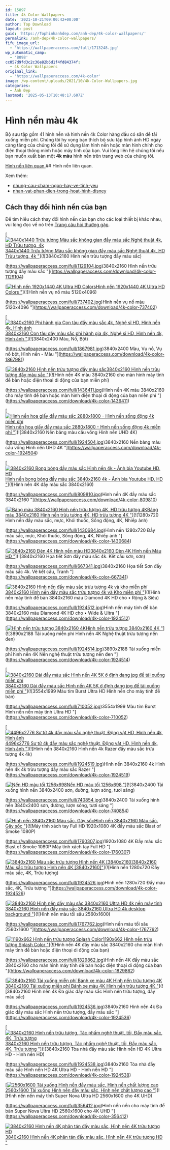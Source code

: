 ```yaml
---
id: 15897
title: 4k Color Wallpapers
date: '2021-10-21T09:00:42+00:00'
author: Top Download
layout: post
guid: 'https://Tophinhanhdep.com/anh-dep/4k-color-wallpapers/'
permalink: /anh-dep/4k-color-wallpapers/
fifu_image_url:
  - 'https://wallpaperaccess.com/full/1713248.jpg'
wp_automatic_camp:
  - '8098'
cc057d9fd3c2c36e82b6d1f4fd84374f:
  - 4k Color Wallpapers
original_link:
  - 'https://wallpaperaccess.com/4k-color'
image: /wp-content/uploads/2021/10/4k-Color-Wallpapers.jpg
categories:
  - Ảnh Đẹp
lastmod: '2025-05-13T10:48:17.607Z'
---
```

# Hình nền màu 4k

Bộ sưu tập gồm 41 hình nền và hình nền 4k Color hàng đầu có sẵn để tải xuống miễn phí. Chúng tôi hy vọng bạn thích bộ sưu tập hình ảnh HD ngày càng tăng của chúng tôi để sử dụng làm hình nền hoặc màn hình chính cho điện thoại thông minh hoặc máy tính của bạn. Vui lòng liên hệ chúng tôi nếu bạn muốn xuất bản một **4k màu** hình nền trên trang web của chúng tôi.

[Hình nền liên quan ](#related) ## Hình nền liên quan.

   
 Xem thêm:

   
- [nhung-cau-cham-ngon-hay-ve-tinh-yeu](https://tophinhanhdep.com/nhung-cau-noi-hay/nhung-cau-cham-ngon-hay-ve-tinh-yeu/)
- [nhan-vat-phan-dien-trong-hoat-hinh-disney](https://tophinhanhdep.com/anh-dep/nhan-vat-phan-dien-trong-hoat-hinh-disney/)

## Cách thay đổi hình nền của bạn

Để tìm hiểu cách thay đổi hình nền của bạn cho các loại thiết bị khác nhau, vui lòng đọc về nó trên [Trang câu hỏi thường gặp](https://tophinhanhdep.com/faq/).

  
[[![3440x1440 Trừu tượng Màu sắc không gian đầy màu sắc Nghệ thuật 4k, HD Trừu tượng, 4k](https://wallpaperaccess.com/full/1713248.jpg)3440x1440 Trừu tượng Màu sắc không gian đầy màu sắc Nghệ thuật 4k, HD Trừu tượng, 4k "](https://wallpaperaccess.com/download/4k-color-1713248)](![3840x2160 Hình nền trừu tượng đầy màu sắc)

(https://wallpaperaccess.com/full/1129104.jpg)3840x2160 Hình nền trừu tượng đầy màu sắc "](https://wallpaperaccess.com/download/4k-color-1129104)

[[![Hình nền 1920x1440 4K Ultra HD Colors](https://wallpaperaccess.com/full/1126865.jpg)Hình nền 1920x1440 4K Ultra HD Colors "](https://wallpaperaccess.com/download/4k-color-1126865)](![Hình nền vụ nổ màu 5120x4096)

(https://wallpaperaccess.com/full/737402.jpg)Hình nền vụ nổ màu 5120x4096 "](https://wallpaperaccess.com/download/4k-color-737402)

[[![3840x2160 Phi hành gia Con tàu đầy màu sắc 4k, Nghệ sĩ HD, Hình nền 4k, Hình ảnh](https://wallpaperaccess.com/full/809808.jpg)3840x2160 Con tàu đầy màu sắc phi hành gia 4k, Nghệ sĩ HD, Hình nền 4k, Hình ảnh "](https://wallpaperaccess.com/download/4k-color-809808)](![3840x2400 Màu, Nổ, Bột)

(https://wallpaperaccess.com/full/1867981.jpg)3840x2400 Màu, Vụ nổ, Vụ nổ bột, Hình nền - Màu "](https://wallpaperaccess.com/download/4k-color-1867981)

[[![3840x2160 Hình nền trừu tượng đầy màu sắc](https://wallpaperaccess.com/full/809873.jpg)3840x2160 Hình nền trừu tượng đầy màu sắc "](https://wallpaperaccess.com/download/4k-color-809873)](![Hình nền 4K màu 3840x2160 cho màn hình máy tính để bàn hoặc điện thoại di động của bạn miễn phí)

(https://wallpaperaccess.com/full/1436411.jpg)Hình nền 4K màu 3840x2160 cho máy tính để bàn hoặc màn hình điện thoại di động của bạn miễn phí "](https://wallpaperaccess.com/download/4k-color-1436411)

[[![Hình nền hoa giấy đầy màu sắc 2880x1800 - Hình nền sống động 4k miễn phí](https://wallpaperaccess.com/full/1924503.jpg)Hình nền hoa giấy đầy màu sắc 2880x1800 - Hình nền sống động 4k miễn phí "](https://wallpaperaccess.com/download/4k-color-1924503)](![3840x2160 Nền bảng màu cầu vồng Hình nền UHD 4K)

(https://wallpaperaccess.com/full/1924504.jpg)3840x2160 Nền bảng màu cầu vồng Hình nền UHD 4K "](https://wallpaperaccess.com/download/4k-color-1924504)

[[![3840x2160 Bong bóng đầy màu sắc Hình nền 4k - Ảnh bìa Youtube HD, HD](https://wallpaperaccess.com/full/1924505.jpg)Hình nền bong bóng đầy màu sắc 3840x2160 4k - Ảnh bìa Youtube HD, HD "](https://wallpaperaccess.com/download/4k-color-1924505)](![Hình nền 4K đầy màu sắc 3840x2160)

(https://wallpaperaccess.com/full/809810.jpg)Hình nền 4K đầy màu sắc 3840x2160 "](https://wallpaperaccess.com/download/4k-color-809810)

[[![Bảng màu 3840x2160 Hình nền trừu tượng 4K, HD trừu tượng 4K](https://wallpaperaccess.com/full/1924507.jpg)Bảng màu 3840x2160 Hình nền trừu tượng 4K, HD trừu tượng 4K "](https://wallpaperaccess.com/download/4k-color-1924507)](![1280x720 Hình nền đầy màu sắc, mực, Khói thuốc, Sống động, 4K, Nhiếp ảnh)

(https://wallpaperaccess.com/full/1430684.jpg)Hình nền 1280x720 Đầy màu sắc, mực, Khói thuốc, Sống động, 4K, Nhiếp ảnh "](https://wallpaperaccess.com/download/4k-color-1430684)

[[![3840x2160 Đèn 4K Hình nền màu HD](https://wallpaperaccess.com/full/1567957.jpg)3840x2160 Đèn 4K Hình nền Màu HD "](https://wallpaperaccess.com/download/4k-color-1567957)](![3840x2160 Họa tiết Sơn đầy màu sắc 4k.  Kết cấu sơn, sơn)

(https://wallpaperaccess.com/full/667341.jpg)3840x2160 Họa tiết Sơn đầy màu sắc 4k. Vẽ kết cấu, Tranh "](https://wallpaperaccess.com/download/4k-color-667341)

[[![3840x2160 Hình nền đầy màu sắc trừu tượng 4k và kho miễn phí](https://wallpaperaccess.com/full/1924511.jpg)3840x2160 Hình nền đầy màu sắc trừu tượng 4k và Kho miễn phí "](https://wallpaperaccess.com/download/4k-color-1924511)](![Hình nền máy tính để bàn 3840x2160 màu Diamond 4K HD cho • Rộng & Siêu)

(https://wallpaperaccess.com/full/1924512.jpg)Hình nền máy tính để bàn 3840x2160 màu Diamond 4K HD cho • Wide &amp; Ultra "](https://wallpaperaccess.com/download/4k-color-1924512)

[[![Hình nền trừu tượng 3840x2160 4K](https://wallpaperaccess.com/full/1835832.jpg)Hình nền trừu tượng 3840x2160 4K "](https://wallpaperaccess.com/download/4k-color-1835832)](![3890x2188 Tải xuống miễn phí Hình nền 4K Nghệ thuật trừu tượng nền đen)

(https://wallpaperaccess.com/full/1924514.jpg)3890x2188 Tải xuống miễn phí hình nền 4K Nền nghệ thuật trừu tượng nền đen "](https://wallpaperaccess.com/download/4k-color-1924514)

[[![3840x2160 Dải đầy màu sắc Hình nền 4K 5K ở định dạng jpg để tải xuống miễn phí](https://wallpaperaccess.com/full/1430667.jpg)3840x2160 Dải đầy màu sắc Hình nền 4K 5K ở định dạng jpg để tải xuống miễn phí "](https://wallpaperaccess.com/download/4k-color-1430667)](![3554x1999 Màu tím Burst Ultra HD Hình nền cho máy tính để bàn)

(https://wallpaperaccess.com/full/710052.jpg)3554x1999 Màu tím Burst Hình nền nền máy tính Ultra HD "](https://wallpaperaccess.com/download/4k-color-710052)

[[![4496x2776 Sư tử 4k đầy màu sắc nghệ thuật, Động vật HD, Hình nền 4k, Hình ảnh](https://wallpaperaccess.com/full/338141.jpg)4496x2776 Sư tử 4k đầy màu sắc nghệ thuật, Động vật HD, Hình nền 4k, Hình ảnh "](https://wallpaperaccess.com/download/4k-color-338141)](![Hình nền 3840x2160 Hình nền 4k Razer đầy màu sắc trừu tượng 4k 4k)

(https://wallpaperaccess.com/full/1924519.jpg)Hình nền 3840x2160 4k Hình nền 4k 4k trừu tượng đầy màu sắc Razer "](https://wallpaperaccess.com/download/4k-color-1924519)

[[![Nền HD màu tối 1256x698](https://wallpaperaccess.com/full/1924520.jpg)Nền HD màu tối 1256x698 "](https://wallpaperaccess.com/download/4k-color-1924520)](![3840x2400 Tải xuống hình nền 3840x2400 sơn, đường, lượn sóng, tươi sáng)

(https://wallpaperaccess.com/full/740854.jpg)3840x2400 Tải xuống hình nền 3840x2400 sơn, đường, lượn sóng, tươi sáng "](https://wallpaperaccess.com/download/4k-color-740854)

[[![Hình nền 3840x2160 Màu sắc.  Gây sốc](https://wallpaperaccess.com/full/1924522.jpg)Hình nền 3840x2160 Màu sắc. Gây sốc "](https://wallpaperaccess.com/download/4k-color-1924522)](![Máy tính xách tay Full HD 1920x1080 4K đầy màu sắc Blast of Smoke 1080P)

(https://wallpaperaccess.com/full/1760307.jpg)1920x1080 4K Đầy màu sắc Blast of Smoke 1080P Máy tính xách tay Full HD "](https://wallpaperaccess.com/download/4k-color-1760307)

[[![3840x2160 Màu sắc trừu tượng Hình nền 4K [3840x2160]](https://wallpaperaccess.com/full/806309.jpg)3840x2160 Màu sắc trừu tượng Hình nền 4K \[3840x2160\]"](https://wallpaperaccess.com/download/4k-color-806309)](![Hình nền 1280x720 Đầy màu sắc, 4K, Trừu tượng)

(https://wallpaperaccess.com/full/1924526.jpg)Hình nền 1280x720 Đầy màu sắc, 4K, Trừu tượng "](https://wallpaperaccess.com/download/4k-color-1924526)

[[![3840x2160 Hình nền đầy màu sắc 3840x2160 Ultra HD 4k nền máy tính](https://wallpaperaccess.com/full/809823.jpg)3840x2160 Hình nền đầy màu sắc 3840x2160 Ultra HD 4k desktop background "](https://wallpaperaccess.com/download/4k-color-809823)](![Hình nền màu tối sâu 2560x1600)

(https://wallpaperaccess.com/full/1767762.jpg)Hình nền màu tối sâu 2560x1600 "](https://wallpaperaccess.com/download/4k-color-1767762)

[[![1190x662 Hình nền trừu tượng Splash Color](https://wallpaperaccess.com/full/1924533.jpg)1190x662 Hình nền trừu tượng Splash Color "](https://wallpaperaccess.com/download/4k-color-1924533)](![Hình nền 4K đầy màu sắc 3840x2160 cho màn hình máy tính để bàn hoặc điện thoại di động của bạn)

(https://wallpaperaccess.com/full/1829862.jpg)Hình nền 4K đầy màu sắc 3840x2160 cho màn hình máy tính để bàn hoặc điện thoại di động của bạn "](https://wallpaperaccess.com/download/4k-color-1829862)

[[![3840x2160 Tải xuống miễn phí Bánh xe màu 4K Hình nền trừu tượng 4K](https://wallpaperaccess.com/full/1924535.jpg)3840x2160 Tải xuống miễn phí Bánh xe màu 4K Hình nền trừu tượng 4K "](https://wallpaperaccess.com/download/4k-color-1924535)](![3840x2160 Hình nền 4k Đa giác đầy màu sắc Hình nền trừu tượng, đầy màu sắc)

(https://wallpaperaccess.com/full/1924536.jpg)3840x2160 Hình nền 4k Đa giác đầy màu sắc Hình nền trừu tượng, đầy màu sắc "](https://wallpaperaccess.com/download/4k-color-1924536)

[[![3840x2160 Hình nền trừu tượng, Tác phẩm nghệ thuật, tối, Đầy màu sắc, 4K, Trừu tượng](https://wallpaperaccess.com/full/1924537.jpg)3840x2160 Hình nền trừu tượng, Tác phẩm nghệ thuật, tối, Đầy màu sắc, 4K, Trừu tượng "](https://wallpaperaccess.com/download/4k-color-1924537)](![3840x2160 Tòa nhà đầy màu sắc Hình nền HD 4K Ultra HD - Hình nền HD)

(https://wallpaperaccess.com/full/1924538.jpg)3840x2160 Tòa nhà đầy màu sắc Hình nền HD 4K Ultra HD - Hình nền HD "](https://wallpaperaccess.com/download/4k-color-1924538)

[[![2560x1600 Tải xuống Hình nền đầy màu sắc, Hình nền chất lượng cao](https://wallpaperaccess.com/full/1924539.jpg)2560x1600 Tải xuống Hình nền đầy màu sắc, Hình nền chất lượng cao "](https://wallpaperaccess.com/download/4k-color-1924539)](![Hình nền nền máy tính Super Nova Ultra HD 2560x1600 cho 4K UHD)

(https://wallpaperaccess.com/full/356412.jpg)Hình nền nền cho máy tính để bàn Super Nova Ultra HD 2560x1600 cho 4K UHD "](https://wallpaperaccess.com/download/4k-color-356412)

[![3840x2160 Hình nền 4K phân tán đầy màu sắc, Hình nền 4K trừu tượng HD](https://wallpaperaccess.com/full/1924541.jpg)3840x2160 Hình nền 4K phân tán đầy màu sắc, Hình nền 4K trừu tượng HD "](https://wallpaperaccess.com/download/4k-color-1924541)
